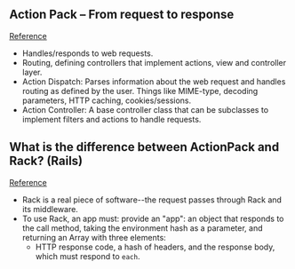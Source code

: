 ## Action Pack – From request to response
[Reference](https://github.com/rails/rails/tree/master/actionpack)

- Handles/responds to web requests.
- Routing, defining controllers that implement actions, view and controller layer.
- Action Dispatch: Parses information about the web request and handles routing as defined by the user. Things like MIME-type, decoding parameters, HTTP caching, cookies/sessions.
- Action Controller: A base controller class that can be subclasses to implement filters and actions to handle requests.

## What is the difference between ActionPack and Rack? (Rails)
[Reference](https://stackoverflow.com/questions/42169794/what-is-the-difference-between-actionpack-and-rack-rails)

- Rack is a real piece of software--the request passes through Rack and its middleware.
- To use Rack, an app must: provide an "app": an object that responds to the call method, taking the environment hash as a parameter, and returning an Array with three elements:
  - HTTP response code, a hash of headers, and the response body, which must respond to `each`.
